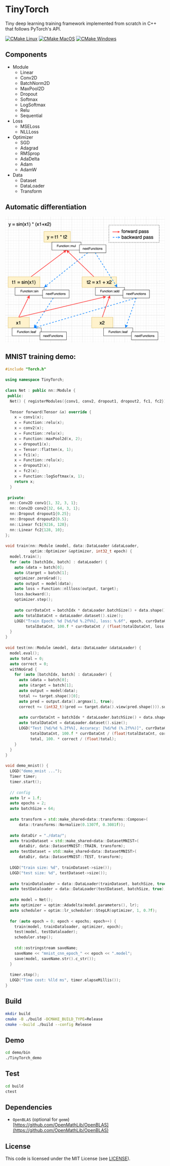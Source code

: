 # TinyTorch

Tiny deep learning training framework implemented from scratch in C++ that follows PyTorch's API.

[![CMake Linux](https://github.com/keith2018/TinyTorch/actions/workflows/cmake_linux.yml/badge.svg)](https://github.com/keith2018/TinyTorch/actions/workflows/cmake_linux.yml)
[![CMake MacOS](https://github.com/keith2018/TinyTorch/actions/workflows/cmake_macos.yml/badge.svg)](https://github.com/keith2018/TinyTorch/actions/workflows/cmake_macos.yml)
[![CMake Windows](https://github.com/keith2018/TinyTorch/actions/workflows/cmake_windows.yml/badge.svg)](https://github.com/keith2018/TinyTorch/actions/workflows/cmake_windows.yml)

## Components

- Module
  - Linear
  - Conv2D
  - BatchNorm2D
  - MaxPool2D
  - Dropout
  - Softmax
  - LogSoftmax
  - Relu
  - Sequential
- Loss
  - MSELoss
  - NLLLoss
- Optimizer
  - SGD
  - Adagrad
  - RMSprop
  - AdaDelta
  - Adam
  - AdamW
- Data
  - Dataset
  - DataLoader
  - Transform

## Automatic differentiation

![](doc/AD.png)

## MNIST training demo:
```c++
#include "Torch.h"

using namespace TinyTorch;

class Net : public nn::Module {
 public:
  Net() { registerModules({conv1, conv2, dropout1, dropout2, fc1, fc2}); }

  Tensor forward(Tensor &x) override {
    x = conv1(x);
    x = Function::relu(x);
    x = conv2(x);
    x = Function::relu(x);
    x = Function::maxPool2d(x, 2);
    x = dropout1(x);
    x = Tensor::flatten(x, 1);
    x = fc1(x);
    x = Function::relu(x);
    x = dropout2(x);
    x = fc2(x);
    x = Function::logSoftmax(x, 1);
    return x;
  }

 private:
  nn::Conv2D conv1{1, 32, 3, 1};
  nn::Conv2D conv2{32, 64, 3, 1};
  nn::Dropout dropout1{0.25};
  nn::Dropout dropout2{0.5};
  nn::Linear fc1{9216, 128};
  nn::Linear fc2{128, 10};
};

void train(nn::Module &model, data::DataLoader &dataLoader,
           optim::Optimizer &optimizer, int32_t epoch) {
  model.train();
  for (auto [batchIdx, batch] : dataLoader) {
    auto &data = batch[0];
    auto &target = batch[1];
    optimizer.zeroGrad();
    auto output = model(data);
    auto loss = Function::nllloss(output, target);
    loss.backward();
    optimizer.step();

    auto currDataCnt = batchIdx * dataLoader.batchSize() + data.shape()[0];
    auto totalDataCnt = dataLoader.dataset().size();
    LOGD("Train Epoch: %d [%d/%d %.2f%%], loss: %.6f", epoch, currDataCnt,
         totalDataCnt, 100.f * currDataCnt / (float)totalDataCnt, loss.item());
  }
}

void test(nn::Module &model, data::DataLoader &dataLoader) {
  model.eval();
  auto total = 0;
  auto correct = 0;
  withNoGrad {
    for (auto [batchIdx, batch] : dataLoader) {
      auto &data = batch[0];
      auto &target = batch[1];
      auto output = model(data);
      total += target.shape()[0];
      auto pred = output.data().argmax(1, true);
      correct += (int32_t)(pred == target.data().view(pred.shape())).sum();

      auto currDataCnt = batchIdx * dataLoader.batchSize() + data.shape()[0];
      auto totalDataCnt = dataLoader.dataset().size();
      LOGD("Test [%d/%d %.2f%%], Accuracy: [%d/%d (%.2f%%)]", currDataCnt,
           totalDataCnt, 100.f * currDataCnt / (float)totalDataCnt, correct,
           total, 100. * correct / (float)total);
    }
  }
}

void demo_mnist() {
  LOGD("demo_mnist ...");
  Timer timer;
  timer.start();

  // config
  auto lr = 1.f;
  auto epochs = 2;
  auto batchSize = 64;

  auto transform = std::make_shared<data::transforms::Compose>(
      data::transforms::Normalize(0.1307f, 0.3081f));

  auto dataDir = "./data/";
  auto trainDataset = std::make_shared<data::DatasetMNIST>(
      dataDir, data::DatasetMNIST::TRAIN, transform);
  auto testDataset = std::make_shared<data::DatasetMNIST>(
      dataDir, data::DatasetMNIST::TEST, transform);

  LOGD("train size: %d", trainDataset->size());
  LOGD("test size: %d", testDataset->size());

  auto trainDataloader = data::DataLoader(trainDataset, batchSize, true);
  auto testDataloader = data::DataLoader(testDataset, batchSize, true);

  auto model = Net();
  auto optimizer = optim::Adadelta(model.parameters(), lr);
  auto scheduler = optim::lr_scheduler::StepLR(optimizer, 1, 0.7f);

  for (auto epoch = 0; epoch < epochs; epoch++) {
    train(model, trainDataloader, optimizer, epoch);
    test(model, testDataloader);
    scheduler.step();

    std::ostringstream saveName;
    saveName << "mnist_cnn_epoch_" << epoch << ".model";
    save(model, saveName.str().c_str());
  }

  timer.stop();
  LOGD("Time cost: %lld ms", timer.elapseMillis());
}
```

## Build
```bash
mkdir build
cmake -B ./build -DCMAKE_BUILD_TYPE=Release
cmake --build ./build --config Release
```

## Demo
```bash
cd demo/bin
./TinyTorch_demo
```

## Test
```bash
cd build
ctest
```

## Dependencies
- `OpenBLAS` (optional for `gemm`) [https://github.com/OpenMathLib/OpenBLAS](https://github.com/OpenMathLib/OpenBLAS)

## License
This code is licensed under the MIT License (see [LICENSE](LICENSE)).
